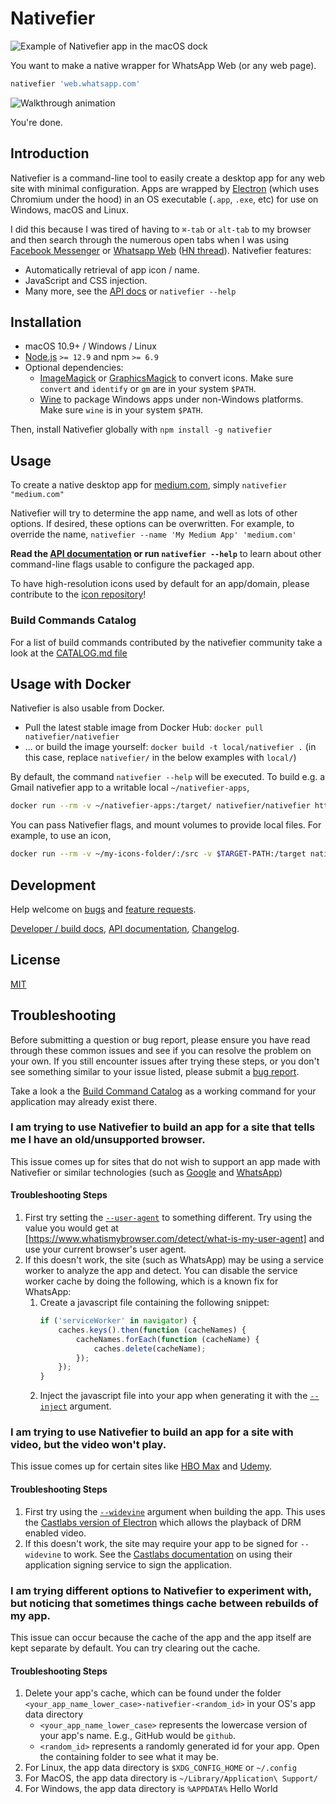 # Nativefier

![Example of Nativefier app in the macOS dock](.github/dock-screenshot.png)

You want to make a native wrapper for WhatsApp Web (or any web page).

```bash
nativefier 'web.whatsapp.com'
```

![Walkthrough animation](.github/nativefier-walkthrough.gif)

You're done.

## Introduction

Nativefier is a command-line tool to easily create a desktop app for any web site
with minimal configuration. Apps are wrapped by [Electron](https://www.electronjs.org/)
(which uses Chromium under the hood) in an OS executable (`.app`, `.exe`, etc)
for use on Windows, macOS and Linux.

I did this because I was tired of having to `⌘-tab` or `alt-tab` to my browser and then search
through the numerous open tabs when I was using [Facebook Messenger](https://messenger.com) or
[Whatsapp Web](https://web.whatsapp.com) ([HN thread](https://news.ycombinator.com/item?id=10930718)). Nativefier features:

- Automatically retrieval of app icon / name.
- JavaScript and CSS injection.
- Many more, see the [API docs](API.md) or `nativefier --help`

## Installation

- macOS 10.9+ / Windows / Linux
- [Node.js](https://nodejs.org/) `>= 12.9` and npm `>= 6.9`
- Optional dependencies:
    - [ImageMagick](http://www.imagemagick.org/) or [GraphicsMagick](http://www.graphicsmagick.org/) to convert icons.
      Make sure `convert` and `identify` or `gm` are in your system `$PATH`.
    - [Wine](https://www.winehq.org/) to package Windows apps under non-Windows platforms.
      Make sure `wine` is in your system `$PATH`.

Then, install Nativefier globally with  `npm install -g nativefier`

## Usage

To create a native desktop app for [medium.com](https://medium.com),
simply  `nativefier "medium.com"`

Nativefier will try to determine the app name, and well as lots of other options.
If desired, these options can be overwritten. For example, to override the name,
`nativefier --name 'My Medium App' 'medium.com'`

**Read the [API documentation](API.md) or run `nativefier --help`**
to learn about other command-line flags usable to configure the packaged app.

To have high-resolution icons used by default for an app/domain, please
contribute to the [icon repository](https://github.com/nativefier/nativefier-icons)!

### Build Commands Catalog

For a list of build commands contributed by the nativefier community take a look at the [CATALOG.md file](CATALOG.md)

## Usage with Docker

Nativefier is also usable from Docker.
- Pull the latest stable image from Docker Hub: `docker pull nativefier/nativefier`
- ... or build the image yourself: `docker build -t local/nativefier .`
  (in this case, replace `nativefier/` in the below examples with `local/`)

By default, the command `nativefier --help` will be executed.
To build e.g. a Gmail nativefier app to a writable local `~/nativefier-apps`,

```bash
docker run --rm -v ~/nativefier-apps:/target/ nativefier/nativefier https://mail.google.com/ /target/
```

You can pass Nativefier flags, and mount volumes to provide local files. For example, to use an icon,

```bash
docker run --rm -v ~/my-icons-folder/:/src -v $TARGET-PATH:/target nativefier/nativefier --icon /src/icon.png --name whatsApp -p linux -a x64 https://web.whatsapp.com/ /target/
```

## Development

Help welcome on [bugs](https://github.com/nativefier/nativefier/issues?q=is%3Aopen+is%3Aissue+label%3Abug) and
[feature requests](https://github.com/nativefier/nativefier/issues?q=is%3Aopen+is%3Aissue+label%3Afeature-request).

[Developer / build docs](HACKING.md), [API documentation](API.md), 
[Changelog](CHANGELOG.md).

## License

[MIT](LICENSE.md)

## Troubleshooting

Before submitting a question or bug report, please ensure you have read through these common issues and see if you can resolve the problem on your own. If you still encounter issues after trying these steps, or you don't see something similar to your issue listed, please submit a [bug report](https://github.com/nativefier/nativefier/issues/new?assignees=&labels=bug&template=bug_report.md).

Take a look a the [Build Command Catalog](CATALOG.md) as a working command for your application may already exist there.

### I am trying to use Nativefier to build an app for a site that tells me I have an old/unsupported browser.

This issue comes up for sites that do not wish to support an app made with Nativefier or similar technologies (such as [Google](https://github.com/nativefier/nativefier/issues/831) and [WhatsApp](https://github.com/nativefier/nativefier/issues/1112))

#### Troubleshooting Steps

1. First try setting the [`--user-agent`](https://github.com/nativefier/nativefier/blob/master/API.md#user-agent) to something different. Try using the value you would get at [https://www.whatismybrowser.com/detect/what-is-my-user-agent] and use your current browser's user agent.
2. If this doesn't work, the site (such as WhatsApp) may be using a service worker to analyze the app and detect. You can disable the service worker cache by doing the following, which is a known fix for WhatsApp:
    1.  Create a javascript file containing the following snippet:
        ```javascript
        if ('serviceWorker' in navigator) {
            caches.keys().then(function (cacheNames) {
                cacheNames.forEach(function (cacheName) {
                    caches.delete(cacheName);
                });
            });
        }
        ```
    2. Inject the javascript file into your app when generating it with the [`--inject`](https://github.com/nativefier/nativefier/blob/master/API.md#inject) argument.

### I am trying to use Nativefier to build an app for a site with video, but the video won't play.

This issue comes up for certain sites like [HBO Max](https://github.com/nativefier/nativefier/issues/1153) and [Udemy](https://github.com/nativefier/nativefier/issues/1147).

#### Troubleshooting Steps

1. First try using the [`--widevine`](https://github.com/nativefier/nativefier/blob/master/API.md#widevine) argument when building the app. This uses the [Castlabs version of Electron](https://github.com/castlabs/electron-releases) which allows the playback of DRM enabled video.
2. If this doesn't work, the site may require your app to be signed for `--widevine` to work. See the [Castlabs documentation](https://github.com/castlabs/electron-releases/wiki/EVS) on using their application signing service to sign the application.

### I am trying different options to Nativefier to experiment with, but noticing that sometimes things cache between rebuilds of my app.

This issue can occur because the cache of the app and the app itself are kept separate by default. You can try clearing out the cache.

#### Troubleshooting Steps

1. Delete your app's cache, which can be found under the folder `<your_app_name_lower_case>-nativefier-<random_id>` in your OS's app data directory
    - `<your_app_name_lower_case>` represents the lowercase version of your app's name. E.g., GitHub would be `github`.
    - `<random_id>` represents a randomly generated id for your app. Open the containing folder to see what it may be.
2. For Linux, the app data directory is `$XDG_CONFIG_HOME` or `~/.config`
3. For MacOS, the app data directory is `~/Library/Application\ Support/`
4. For Windows, the app data directory is `%APPDATA%`
Hello World
